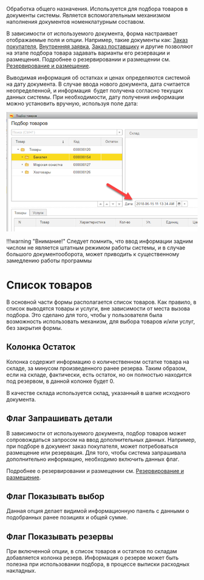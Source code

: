 ﻿Обработка общего назначения. Используется для подбора товаров в документы системы. Является вспомогательным механизмом наполнения документов номенклатурным составом.

В зависимости от используемого документа, форма настраивает отображаемые поля и опции. Например, такие документы как: [Заказ покупателя](/d/SalesOrder), [Внутренняя заявка](/d/InternalOrder), [Заказ поставщику](/d/PurchaseOrder) и другие позволяют на этапе подбора товара задавать варианты его резервации и размещения. Подробнее о резервировании и размещении см. [Резервирование и размещение](/Warehousing).

Выводимая информация об остатках и ценах определяются системой на дату документа. В случае ввода нового документа, дата считается неопределенной, и информация  будет получена согласно текущих данных системы. При необходимости, дату получения информации можно установить вручную, используя поле дата:

![](../img/2018_06_24_02_42_231.png)

!!!warning "Внимание!"
	Следует помнить, что ввод информации задним числом не является штатным режимом работы системы, и в случае большого документооборота, может приводить к существенному замедлению работы программы

# Список товаров

В основной части формы располагается список товаров. Как правило, в список выводятся товары и услуги, вне зависимости от места вызова подбора. Это сделано для того, чтобы у пользователя была возможность использовать механизм, для выбора товаров и/или услуг, без закрытия формы.

## Колонка Остаток

Колонка содержит информацию о количественном остатке товара на складе, за минусом произведенного ранее резерва. Таким образом, если на складе, фактически, есть остаток, но он полностью находится под резервом, в данной колонке будет 0.

В качестве склада используется склад, указанный в шапке исходного документа.

## Флаг Запрашивать детали

В зависимости от используемого документа, подбор товаров может сопровождаться запросом на ввод дополнительных данных. Например, при подборе в документ заказ покупателя, может потребоваться размещение или резервация. Для того, чтобы система запрашивала дополнительно информацию, необходимо включить данных флаг.

Подробнее о резервировании и размещении см. [Резервирование и размещение](/Warehousing).

## Флаг Показывать выбор

Данная опция делает видимой информационную панель с данными о подобранных ранее позициях и общей сумме.

## Флаг Показывать резервы

При включенной опции, в список товаров и остатков по складам добавляется колонка резерв. Информация о резерве может быть полезна при использовании подбора, в процессе выписки расходных накладных.
